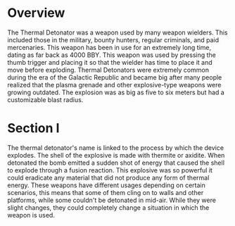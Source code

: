 # Overview

The Thermal Detonator was a weapon used by many weapon wielders.
This included those in the military, bounty hunters, regular criminals, and paid mercenaries.
This weapon has been in use for an extremely long time, dating as far back as 4000 BBY.
This weapon was used by pressing the thumb trigger and placing it so that the wielder has time to place it and move before exploding.
Thermal Detonators were extremely common during the era of the Galactic Republic and became big after many people realized that the plasma grenade and other explosive-type weapons were growing outdated.
The explosion was as big as five to six meters but had a customizable blast radius.

# Section I

The thermal detonator's name is linked to the process by which the device explodes.
The shell of the explosive is made with thermite or axidite.
When detonated the bomb emitted a sudden shot of energy that caused the shell to explode through a fusion reaction.
This explosive was so powerful it could eradicate any material that did not produce any form of thermal energy.
These weapons have different usages depending on certain scenarios, this means that some of them cling on to walls and other platforms, while some couldn't be detonated in mid-air.
While they were slight changes, they could completely change a situation in which the weapon is used.
